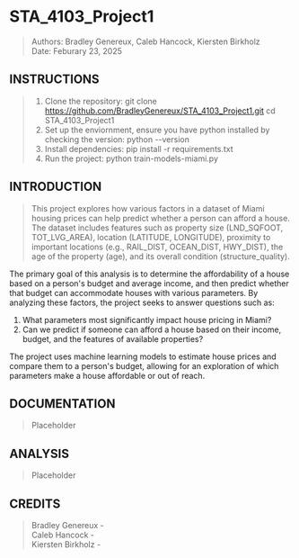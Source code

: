 # STA_4103_Project1
> Authors: Bradley Genereux, Caleb Hancock, Kiersten Birkholz  
> Date: Feburary 23, 2025

## **INSTRUCTIONS** ##
> 1) Clone the repository:
>    git clone https://github.com/BradleyGenereux/STA_4103_Project1.git
>    cd STA_4103_Project1
> 2) Set up the enviornment, ensure you have python installed by checking the version:
>    python --version
> 3) Install dependencies:
>    pip install -r requirements.txt
> 4) Run the project:
>    python train-models-miami.py

## **INTRODUCTION** ##
> This project explores how various factors in a dataset of Miami housing prices can help predict whether a person can afford a house. The dataset includes features such as property size (LND_SQFOOT, TOT_LVG_AREA), location (LATITUDE, LONGITUDE), proximity to important locations (e.g., RAIL_DIST, OCEAN_DIST, HWY_DIST), the age of the property (age), and its overall condition (structure_quality).

The primary goal of this analysis is to determine the affordability of a house based on a person's budget and average income, and then predict whether that budget can accommodate houses with various parameters. By analyzing these factors, the project seeks to answer questions such as:

1) What parameters most significantly impact house pricing in Miami?
2) Can we predict if someone can afford a house based on their income, budget, and the features of available properties?

The project uses machine learning models to estimate house prices and compare them to a person's budget, allowing for an exploration of which parameters make a house affordable or out of reach.

## **DOCUMENTATION** ##
> Placeholder

## **ANALYSIS** ##
> Placeholder

## **CREDITS** ##
> Bradley Genereux -  
> Caleb Hancock -  
> Kiersten Birkholz -  
